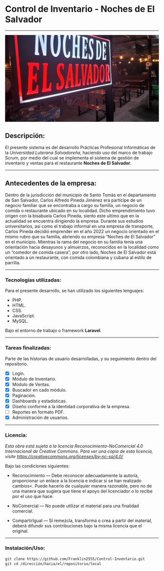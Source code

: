 # Control de Inventario - Noches de El Salvador
***

![NochesDeElSalvador](https://raw.githubusercontent.com/Jasa-Hollow/My_Monokai_Theme/main/noches.jpeg)
## Descripción:

El presente sistema es del desarrollo Prácticas Profesional Informáticas de la *Universidad Luterana Salvadoreña*, haciendo uso del marco de trabajo Scrum, por medio del cual se implementa el sistema de gestión de inventario y ventas para el restaurante **Noches de El Salvador**.
***

## Antecedentes de la empresa:

Dentro de la jurisdicción del municipio de Santo Tomás en el departamento de San Salvador, Carlos Alfredo Pineda Jiménez era partícipe de un negocio familiar que se encontraba a cargo su familia, un negocio de comida o restaurante ubicado en su localidad. Dicho emprendimiento tuvo origen con la bisabuela Carlos Pineda, siento este ultimo que en la actualidad se encuentra dirigiendo la empresa.
Durante sus estudios universitarios, así como el trabajo informal en una empresa de transporte, Carlos Pineda decidió emprender en el año 2022 un negocio orientado en el mismo rubro que su familia, abriendo su empresa “Noches de El Salvador” en el municipio.
Mientras la rama del negocio en su familia tenía una orientación hacia desayunos y almuerzos, reconocidos en la localidad como un “comedor de comida casera”; por otro lado, Noches de El Salvador está orientado a un restaurante, con comida colombiana y cubana al estilo de parrilla.
***

### Tecnologías utilizadas:
Para el presente desarrollo, se han utilizado los siguientes lenguajes:

- PHP.
- HTML.
- CSS.
- JavaScript.
- MySQL.

Bajo el entorno de trabajo o framework **Laravel**.
***

### Tareas finalizadas:
Parte de las historias de usuario desarrolladas, y su seguimiento dentro del repositorio.

- [x] Login.
- [x] Módulo de Inventario.
- [x] Módulo de Ventas.
- [x] Buscador en cado módulo.
- [x] Paginación.
- [x] Dashboards y estadísticas.
- [x] Diseño conforme a la identidad corporativa de la empresa.
- [ ] Reportes en formato PDF.
- [x] Administración de usuarios.
***

### Licencia:
*Esta obra está sujeta a la licencia Reconocimiento-NoComercial 4.0 Internacional de Creative Commons. Para ver una copia de esta licencia, visite https://creativecommons.org/licenses/by-nc-sa/4.0/*

Bajo las condiciones siguientes:
- Reconocimiento — Debe reconocer adecuadamente la autoría, proporcionar un enlace a la licencia e indicar si se han realizado cambios<. Puede hacerlo de cualquier manera razonable, pero no de una manera que sugiera que tiene el apoyo del licenciador o lo recibe por el uso que hace.

- NoComercial — No puede utilizar el material para una finalidad comercial.

- CompartirIgual — Si remezcla, transforma o crea a partir del material, deberá difundir sus contribuciones bajo la misma licencia que el original.
***

### Instalación/Uso:

```
git clone https://github.com/Franklin2555/Control-Inventario.git
git cd /dirección/hacia/el/repositorio/local
```

